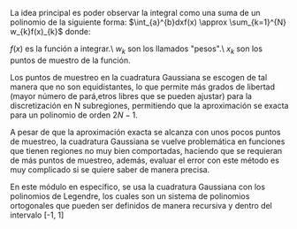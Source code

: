 La idea principal es poder observar la integral como una suma de un polinomio de la siguiente forma: $\int_{a}^{b}dxf(x) \approx \sum_{k=1}^{N} w_{k}f(x)_{k}$ donde:

$f(x)$ es la función a integrar.\\
$w_{k}$ son los llamados "pesos".\\
$x_{k}$ son los puntos de muestro de la función.

Los puntos de muestreo en la cuadratura Gaussiana se escogen de tal manera que no son equidistantes, lo que permite más grados de libertad (mayor número de pará,etros libres que se pueden ajustar) para la discretización en N subregiones, permitiendo que la aproximación se exacta para un polinomio de orden $2N - 1$.

A pesar de que la aproximación exacta se alcanza con unos pocos puntos de muestreo, la cuadratura Gaussiana se vuelve problemática en funciones que tienen regiones no muy bien comportadas, haciendo que se requieran de más puntos de muestreo, además, evaluar el error con este método es muy complicado si se quiere saber de manera precisa.

En este módulo en específico, se usa la cuadratura Gaussiana con los polinomios de Legendre, los cuales son un sistema de polinomios ortogonales que pueden ser definidos de manera recursiva y dentro del intervalo [-1, 1]
